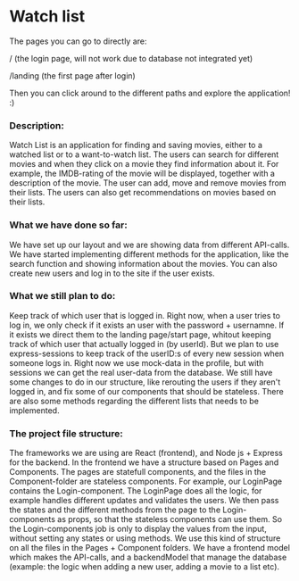 # Watch list

The pages you can go to directly are:

/ (the login page, will not work due to database not integrated yet)

/landing (the first page after login)

Then you can click around to the different paths and explore the application! :) 


### Description:
Watch List is an application for finding and saving movies, either to a watched list or to a want-to-watch list. The users can search for different movies and when they click on a movie they find information about it. For example, the IMDB-rating of the movie will be displayed, together with a description of the movie. The user can add, move and remove movies from their lists. The users can also get recommendations on movies based on their lists.

### What we have done so far:
We have set up our layout and we are showing data from different API-calls. We have started implementing different methods for the application, like the search function and showing information about the movies. You can also create new users and log in to the site if the user exists.  

### What we still plan to do:
Keep track of which user that is logged in. Right now, when a user tries to log in, we only check if it exists an user with the password + usernamne. If it exists we direct them to the landing page/start page, whitout keeping track of which user that actually logged in (by userId). But we plan to use express-sessions to keep track of the userID:s of every new session when someone logs in. Right now we use mock-data in the profile, but with sessions we can get the real user-data from the database. We still have some changes to do in our structure, like rerouting the users if they aren't logged in, and fix some of our components that should be stateless. There are also some methods regarding the different lists that needs to be implemented.

### The project file structure:
The frameworks we are using are React (frontend), and Node js + Express for the backend. In the frontend we have a structure based on Pages and Components. The pages are statefull components, and the files in the Component-folder are stateless components. For example, our LoginPage contains the Login-component. The LoginPage does all the logic, for example handles different updates and validates the users. We then pass the states and the different methods from the page to the Login-components as props, so that the stateless components can use them. So the Login-components job is only to display the values from the input, without setting any states or using methods. We use this kind of structure on all the files in the Pages + Component folders. We have a frontend model which makes the API-calls, and a backendModel that manage the database (example: the logic when adding a new user, adding a movie to a list etc).
